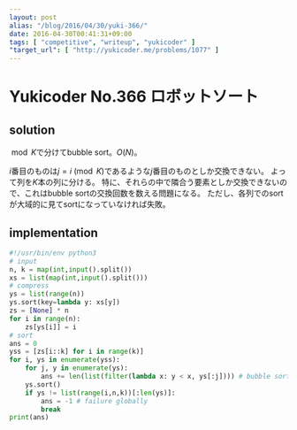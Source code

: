 ```yaml
---
layout: post
alias: "/blog/2016/04/30/yuki-366/"
date: 2016-04-30T00:41:31+09:00
tags: [ "competitive", "writeup", "yukicoder" ]
"target_url": [ "http://yukicoder.me/problems/1077" ]
---
```


# Yukicoder No.366 ロボットソート

## solution

$\bmod K$で分けてbubble sort。$O(N)$。

$i$番目のものは$j = i \pmod K$であるような$j$番目のものとしか交換できない。
よって列を$K$本の列に分ける。
特に、それらの中で隣合う要素としか交換できないので、これはbubble sortの交換回数を数える問題になる。
ただし、各列でのsortが大域的に見てsortになっていなければ失敗。

## implementation

``` python
#!/usr/bin/env python3
# input
n, k = map(int,input().split())
xs = list(map(int,input().split()))
# compress
ys = list(range(n))
ys.sort(key=lambda y: xs[y])
zs = [None] * n
for i in range(n):
    zs[ys[i]] = i
# sort
ans = 0
yss = [zs[i::k] for i in range(k)]
for i, ys in enumerate(yss):
    for j, y in enumerate(ys):
        ans += len(list(filter(lambda x: y < x, ys[:j]))) # bubble sort locally
    ys.sort()
    if ys != list(range(i,n,k))[:len(ys)]:
        ans = -1 # failure globally
        break
print(ans)
```
